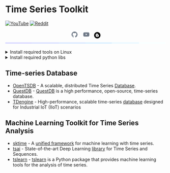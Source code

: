 # Time Series Toolkit
[![YouTube](https://img.shields.io/badge/YouTube-%23FF0000.svg?style=for-the-badge&logo=YouTube&logoColor=white)]()
[![Reddit](https://img.shields.io/badge/Reddit-FF4500?style=for-the-badge&logo=reddit&logoColor=white)]()

<p align="center">
    <a href="https://github.com/cybersecurity-dev/"><img height="25" src="https://github.com/cybersecurity-dev/cybersecurity-dev/blob/main/assets/github.svg" alt="GitHub"></a>
    &nbsp;
    <a href="https://www.youtube.com/@CyberThreatDefence"><img height="25" src="https://github.com/cybersecurity-dev/cybersecurity-dev/blob/main/assets/youtube.svg" alt="YouTube"></a>
    &nbsp;
    <a href="https://cyberthreatdefence.com/my_awesome_lists"><img height="20" src="https://github.com/cybersecurity-dev/cybersecurity-dev/blob/main/assets/blog.svg" alt="My Awesome Lists"></a>
    <img src="https://github.com/cybersecurity-dev/cybersecurity-dev/blob/main/assets/bar.gif">
</p>


<details>
 
 <summary>Install required tools on Linux</summary>
 
 ### For Ubuntu 18.04, 20.04, 22.04
 
 ```bash
 sudo apt-get update
 ```
 </details>
 
 
 <details>
 
 <summary>Install required python libs</summary>
 
 ### pip install
 ```bash
 pip install -r requirements.txt
 python3 setup.py install
 ```
 
 ### conda install
 ```bash
 conda config --add channels conda-forge
 conda install --file requirements_conda.txt
 python3 setup.py install
 ```
 
 </details>

## Time-series Database
* [OpenTSDB](https://github.com/OpenTSDB/opentsdb) - A scalable, distributed Time Series [Database](https://opentsdb.net/).
* [QuestDB](https://github.com/questdb/questdb) - [QuestDB](https://questdb.com/) is a high performance, open-source, time-series database.
* [TDengine](https://github.com/taosdata/TDengine) - High-performance, scalable time-series [database](https://tdengine.com/) designed for Industrial IoT (IIoT) scenarios

## Machine Learning Toolkit for Time Series Analysis
* [sktime](https://github.com/sktime/sktime) - A [unified framework](https://www.sktime.net/) for machine learning with time series.
* [tsai](https://github.com/timeseriesAI/tsai) - State-of-the-art Deep Learning [library](https://timeseriesai.github.io/) for Time Series and Sequences.
* [tslearn](https://github.com/tslearn-team/tslearn) - [tslearn](https://tslearn.readthedocs.io/) is a Python package that provides machine learning tools for the analysis of time series. 
